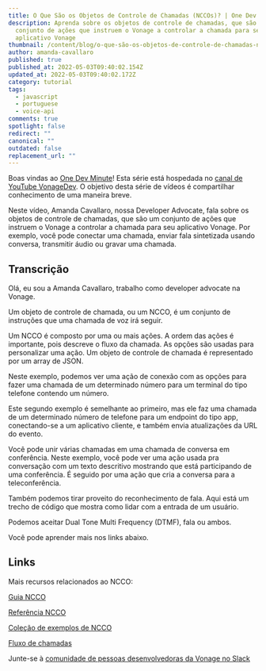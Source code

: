 ```yaml
---
title: O Que São os Objetos de Controle de Chamadas (NCCOs)? | One Dev Minute
description: Aprenda sobre os objetos de controle de chamadas, que são um
  conjunto de ações que instruem o Vonage a controlar a chamada para seu
  aplicativo Vonage
thumbnail: /content/blog/o-que-são-os-objetos-de-controle-de-chamadas-nccos-one-dev-minute/title.png
author: amanda-cavallaro
published: true
published_at: 2022-05-03T09:40:02.154Z
updated_at: 2022-05-03T09:40:02.172Z
category: tutorial
tags:
  - javascript
  - portuguese
  - voice-api
comments: true
spotlight: false
redirect: ""
canonical: ""
outdated: false
replacement_url: ""
---
```

Boas vindas ao [One Dev Minute](https://www.youtube.com/playlist?list=PLWYngsniPr_mwb65DDl3Kr6xeh6l7_pVY)! Esta série está hospedada no [canal de YouTube VonageDev](https://www.youtube.com/vonagedev). O objetivo desta série de vídeos é compartilhar conhecimento de uma maneira breve.

Neste vídeo, Amanda Cavallaro, nossa Developer Advocate, fala sobre os objetos de controle de chamadas, que são um conjunto de ações que instruem o Vonage a controlar a chamada para seu aplicativo Vonage. Por exemplo, você pode conectar uma chamada, enviar fala sintetizada usando conversa, transmitir áudio ou gravar uma chamada.

<youtube id="Mfw9GP8CoSw"></youtube>

## Transcrição

Olá, eu sou a Amanda Cavallaro, trabalho como developer advocate na Vonage.

Um objeto de controle de chamada, ou um NCCO, é um conjunto de instruções que uma chamada de voz irá seguir.

Um NCCO é composto por uma ou mais ações. A ordem das ações é importante, pois descreve o fluxo da chamada. As opções são usadas para personalizar uma ação. Um objeto de controle de chamada é representado por um array de JSON.

Neste exemplo, podemos ver uma ação de conexão com as opções para fazer uma chamada de um determinado número para um terminal do tipo telefone contendo um número.

Este segundo exemplo é semelhante ao primeiro, mas ele faz uma chamada de um determinado número de telefone para um endpoint do tipo app, conectando-se a um aplicativo cliente, e também envia atualizações da URL do evento.

Você pode unir várias chamadas em uma chamada de conversa em conferência. Neste exemplo, você pode ver uma ação usada pra conversação com um texto descritivo mostrando que está participando de uma conferência. É seguido por uma ação que cria a conversa para a teleconferência.

Também podemos tirar proveito do reconhecimento de fala. Aqui está um trecho de código que mostra como lidar com a entrada de um usuário.

Podemos aceitar Dual Tone Multi Frequency (DTMF), fala ou ambos.

Você pode aprender mais nos links abaixo.

## Links

Mais recursos relacionados ao NCCO:

[Guia NCCO](https://developer.vonage.com/voice/voice-api/guides/ncco)

[Referência NCCO](https://developer.vonage.com/voice/voice-api/ncco-reference)

[Coleção de exemplos de NCCO](https://learn.vonage.com/blog/2019/10/25/introducing-the-ncco-examples-collection-dr/)

[Fluxo de chamadas](https://developer.vonage.com/voice/voice-api/guides/call-flow)

Junte-se à [comunidade de pessoas desenvolvedoras da Vonage no Slack](https://developer.vonage.com/community/slack)